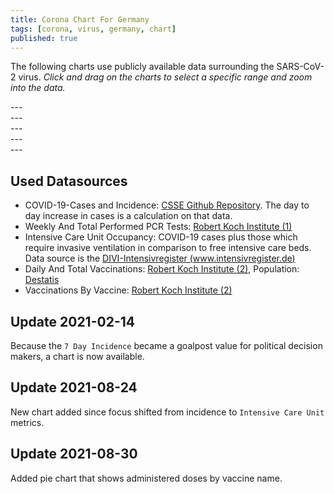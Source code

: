 ```yaml
---
title: Corona Chart For Germany
tags: [corona, virus, germany, chart]
published: true
---
```

The following charts use publicly available data surrounding the SARS-CoV-2 virus. *Click and drag on the charts to select a specific range and zoom into the data.*

<div id="chart-corona-cases-germany"></div>
---
<div class="spacer"></div>
<div id="chart-corona-incidence-and-rvalue-germany"></div>
---
<div class="spacer"></div>
<div id="chart-corona-tests-germany"></div>
---
<div class="spacer"></div>
<div id="chart-corona-icuo-germany"></div>
---
<div class="spacer"></div>
<div id="chart-corona-vaccinations-germany"></div>
---
<div class="spacer"></div>
<div id="chart-corona-vaccinations-by-vaccine-germany"></div>

## Used Datasources
* COVID-19-Cases and Incidence: [CSSE Github Repository][1]. The day to day increase in cases is a calculation on that data.
* Weekly And Total Performed PCR Tests: [Robert Koch Institute (1)][2]
* Intensive Care Unit Occupancy: COVID-19 cases plus those which require invasive ventilation in comparison to free intensive care beds. Data source is the [DIVI-Intensivregister (www.intensivregister.de)][3]
* Daily And Total Vaccinations: [Robert Koch Institute (2)][4], Population: [Destatis][5]
* Vaccinations By Vaccine: [Robert Koch Institute (2)][4]


[1]: <https://github.com/CSSEGISandData/COVID-19> "COVID-19 Data Repository by the Center for Systems Science and Engineering (CSSE) at Johns Hopkins University"
[2]: <https://www.rki.de/DE/Content/InfAZ/N/Neuartiges_Coronavirus/Daten/Testzahlen-gesamt.xlsx?__blob=publicationFile> "Erfassung der SARS-CoV-2-Testzahlen in Deutschland"
[3]: <https://www.intensivregister.de> "DIVI-Intensivregister (www.intensivregister.de)"
[4]: <https://raw.githubusercontent.com/robert-koch-institut/COVID-19-Impfungen_in_Deutschland/master/Aktuell_Deutschland_Bundeslaender_COVID-19-Impfungen.csv> "COVID-19-Impfungen_in_Deutschland/Aktuell_Deutschland_Bundeslaender_COVID-19-Impfungen.csv"
[5]: <https://www.destatis.de/DE/Themen/Gesellschaft-Umwelt/Bevoelkerung/Bevoelkerungsstand/Tabellen/zensus-geschlecht-staatsangehoerigkeit-2021.html> "Bevölkerung nach Nationalität und Geschlecht 2021"

## Update 2021-02-14
Because the `7 Day Incidence` became a goalpost value for political decision makers, a chart is now available.

## Update 2021-08-24
New chart added since focus shifted from incidence to `Intensive Care Unit` metrics.

## Update 2021-08-30
Added pie chart that shows administered doses by vaccine name.

<script type="module" src="/assets/js/corona.mjs" />
